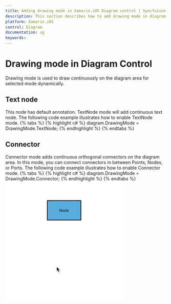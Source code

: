 ```yaml
---
title: Adding drawing mode in Xamarin.iOS Diagram control | Syncfusion
description: This section describes how to add drawing mode in diagram (SfDiagram) control for Xamarin.iOS platform.
platform: Xamarin.iOS
control: Diagram
documentation: ug
keywords: 
---
```

# Drawing mode in Diagram Control
Drawing mode is used to draw continuously on the diagram area for selected mode dynamically.

## Text node
This node has default annotation. TextNode mode will add continuous text node. The following code example illustrates how to enable TextNode mode.
{% tabs %}
{% highlight c# %}
diagram.DrawingMode = DrawingMode.TextNode;
{% endhighlight %}
{% endtabs %}

## Connector
Connector mode adds continuous orthogonal connectors on the diagram area. In this mode, you can connect connectors in between Points, Nodes, or Ports. The following code example illustrates how to enable Connector mode.
{% tabs %}
{% highlight c# %}
diagram.DrawingMode = DrawingMode.Connector;
{% endhighlight %}
{% endtabs %}
![Drawing mode in Xamarin.iOS diagram](DrawingMode_images/DrawingMode.gif)

